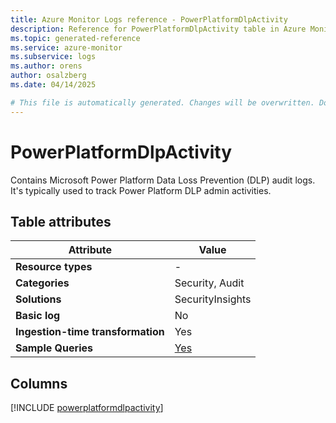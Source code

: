 ```yaml
---
title: Azure Monitor Logs reference - PowerPlatformDlpActivity
description: Reference for PowerPlatformDlpActivity table in Azure Monitor Logs.
ms.topic: generated-reference
ms.service: azure-monitor
ms.subservice: logs
ms.author: orens
author: osalzberg
ms.date: 04/14/2025

# This file is automatically generated. Changes will be overwritten. Do not change this file directly.
---
```


# PowerPlatformDlpActivity

Contains Microsoft Power Platform Data Loss Prevention (DLP) audit logs. It's typically used to track Power Platform DLP admin activities.


## Table attributes

|Attribute|Value|
|---|---|
|**Resource types**|-|
|**Categories**|Security, Audit|
|**Solutions**| SecurityInsights|
|**Basic log**|No|
|**Ingestion-time transformation**|Yes|
|**Sample Queries**|[Yes](/azure/azure-monitor/reference/queries/powerplatformdlpactivity)|



## Columns
  
[!INCLUDE [powerplatformdlpactivity](~/reusable-content/ce-skilling/azure/includes/azure-monitor/reference/tables/powerplatformdlpactivity-include.md)]
